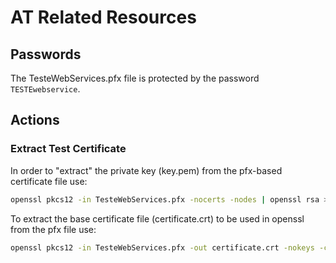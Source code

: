 # AT Related Resources

## Passwords

The TesteWebServices.pfx file is protected by the password `TESTEwebservice`.

## Actions

### Extract Test Certificate

In order to "extract" the private key (key.pem) from the pfx-based certificate file use:

```bash
openssl pkcs12 -in TesteWebServices.pfx -nocerts -nodes | openssl rsa > key.pem
```

To extract the base certificate file (certificate.crt) to be used in openssl from the pfx file use:

```bash
openssl pkcs12 -in TesteWebServices.pfx -out certificate.crt -nokeys -clcerts
```
